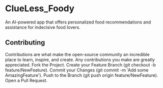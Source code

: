 # ClueLess_Foody
An AI-powered app that offers personalized food recommendations and assistance for indecisive food lovers.

## Contributing <br>
Contributions are what make the open-source community an incredible place to learn, inspire, and create. Any contributions you make are greatly appreciated.
Fork the Project.
Create your Feature Branch (git checkout -b feature/NewFeature).
Commit your Changes (git commit -m 'Add some AmazingFeature').
Push to the Branch (git push origin feature/NewFeature).
Open a Pull Request.
